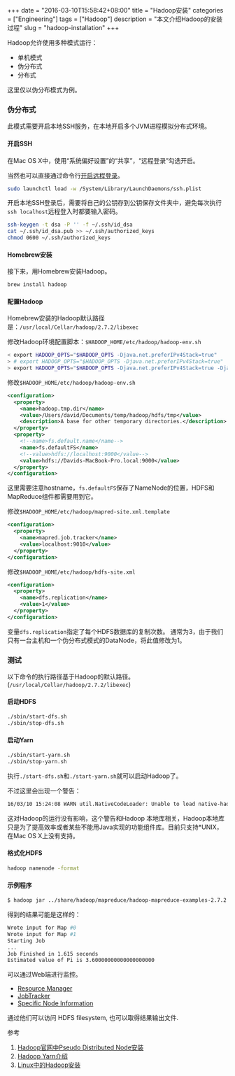 +++
date = "2016-03-10T15:58:42+08:00"
title = "Hadoop安装"
categories = ["Engineering"]
tags = ["Hadoop"]
description = "本文介绍Hadoop的安装过程"
slug = "hadoop-installation"
+++

Hadoop允许使用多种模式运行：

* 单机模式
* 伪分布式
* 分布式

这里仅以伪分布模式为例。

### 伪分布式

此模式需要开启本地SSH服务，在本地开启多个JVM进程模拟分布式环境。

#### 开启SSH

在Mac OS X中，使用“系统偏好设置”的“共享”，“远程登录”勾选开启。

当然也可以直接通过命令行[开启远程登录](/2016/02/22/mac-os-memo/)。

```bash
sudo launchctl load -w /System/Library/LaunchDaemons/ssh.plist
```

开启本地SSH登录后，需要将自己的公钥存到公钥保存文件夹中，避免每次执行`ssh localhost`远程登入时都要输入密码。

```bash
ssh-keygen -t dsa -P '' -f ~/.ssh/id_dsa
cat ~/.ssh/id_dsa.pub >> ~/.ssh/authorized_keys
chmod 0600 ~/.ssh/authorized_keys
```

#### Homebrew安装

接下来，用Homebrew安装Hadoop。

```bash
brew install hadoop
```

#### 配置Hadoop

Homebrew安装的Hadoop默认路径是：`/usr/local/Cellar/hadoop/2.7.2/libexec`

修改Hadoop环境配置脚本：`$HADOOP_HOME/etc/hadoop/hadoop-env.sh`

```bash
< export HADOOP_OPTS="$HADOOP_OPTS -Djava.net.preferIPv4Stack=true"
> # export HADOOP_OPTS="$HADOOP_OPTS -Djava.net.preferIPv4Stack=true"
> export HADOOP_OPTS="$HADOOP_OPTS -Djava.net.preferIPv4Stack=true -Djava.security.krb5.realm= -Djava.security.krb5.kdc="
```

修改`$HADOOP_HOME/etc/hadoop/hadoop-env.sh`

```xml
<configuration>
  <property>
    <name>hadoop.tmp.dir</name>
    <value>/Users/david/Documents/temp/hadoop/hdfs/tmp</value>
    <description>A base for other temporary directories.</description>
  </property>
  <property>
    <!--name>fs.default.name</name-->
    <name>fs.defaultFS</name>
    <!--value>hdfs://localhost:9000</value-->
    <value>hdfs://Davids-MacBook-Pro.local:9000</value>
  </property>
</configuration>
```

这里需要注意hostname，`fs.defaultFS`保存了NameNode的位置，HDFS和MapReduce组件都需要用到它。

修改`$HADOOP_HOME/etc/hadoop/mapred-site.xml.template`

```xml
<configuration>
  <property>
    <name>mapred.job.tracker</name>
    <value>localhost:9010</value>
  </property>
</configuration>
```

修改`$HADOOP_HOME/etc/hadoop/hdfs-site.xml`

```xml
<configuration>
  <property>
    <name>dfs.replication</name>
    <value>1</value>
  </property>
</configuration>
```

变量`dfs.replication`指定了每个HDFS数据库的复制次数。 通常为3，由于我们只有一台主机和一个伪分布式模式的DataNode，将此值修改为1。

### 测试

以下命令的执行路径基于Hadoop的默认路径。(`/usr/local/Cellar/hadoop/2.7.2/libexec`)

#### 启动HDFS

```bash
./sbin/start-dfs.sh
./sbin/stop-dfs.sh
```

#### 启动Yarn

```bash
./sbin/start-yarn.sh
./sbin/stop-yarn.sh
```

执行`./start-dfs.sh`和`./start-yarn.sh`就可以启动Hadoop了。

不过这里会出现一个警告：

```bash
16/03/10 15:24:08 WARN util.NativeCodeLoader: Unable to load native-hadoop library for your platform... using builtin-java classes where applicable
```

这对Hadoop的运行没有影响，这个警告和Hadoop 本地库相关，Hadoop本地库只是为了提高效率或者某些不能用Java实现的功能组件库。目前只支持*UNIX，在Mac OS X上没有支持。

#### 格式化HDFS

```bash
hadoop namenode -format
```

#### 示例程序

```bash
$ hadoop jar ../share/hadoop/mapreduce/hadoop-mapreduce-examples-2.7.2.jar pi 2 5
```

得到的结果可能是这样的：

```bash
Wrote input for Map #0
Wrote input for Map #1
Starting Job
...
Job Finished in 1.615 seconds
Estimated value of Pi is 3.60000000000000000000
```

可以通过Web端进行监控。

* [Resource Manager](http://localhost:50070)
* [JobTracker](http://localhost:8088)
* [Specific Node Information](http://localhost:8042)

通过他们可以访问 HDFS filesystem, 也可以取得结果输出文件.

参考

1. [Hadoop官网中Pseudo Distributed Node安装](https://hadoop.apache.org/docs/stable/hadoop-project-dist/hadoop-common/SingleCluster.html#Pseudo-Distributed_Operation)
2. [Hadoop Yarn介绍](http://www.uml.org.cn/sjjm/201302251.asp)
3. [Linux中的Hadoop安装](http://blog.csdn.net/ggz631047367/article/details/42426391)

